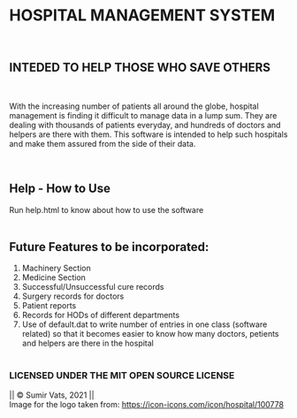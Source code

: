 # HOSPITAL MANAGEMENT SYSTEM
<br/>

## INTEDED TO HELP THOSE WHO SAVE OTHERS
<br/>

With the increasing number of patients all around the globe, hospital management is finding it difficult to manage data in a lump sum. They are dealing with thousands of patients everyday, and hundreds of doctors and helpers are there with them. This software is intended to help such hospitals and make them assured from the side of their data.

</br>

## Help - How to Use
Run help.html to know about how to use the software
<br/>
<br/>

## Future Features to be incorporated:
1. Machinery Section
2. Medicine Section
3. Successful/Unsuccessful cure records
4. Surgery records for doctors
5. Patient reports
6. Records for HODs of different departments
7. Use of default.dat to write number of entries in one class (software related) so that it becomes easier to know how many doctors, petients and helpers are there in the hospital
<br/><br/>



### LICENSED UNDER THE MIT OPEN SOURCE LICENSE
|| &copy; Sumir Vats, 2021 || <br/>
Image for the logo taken from: https://icon-icons.com/icon/hospital/100778
